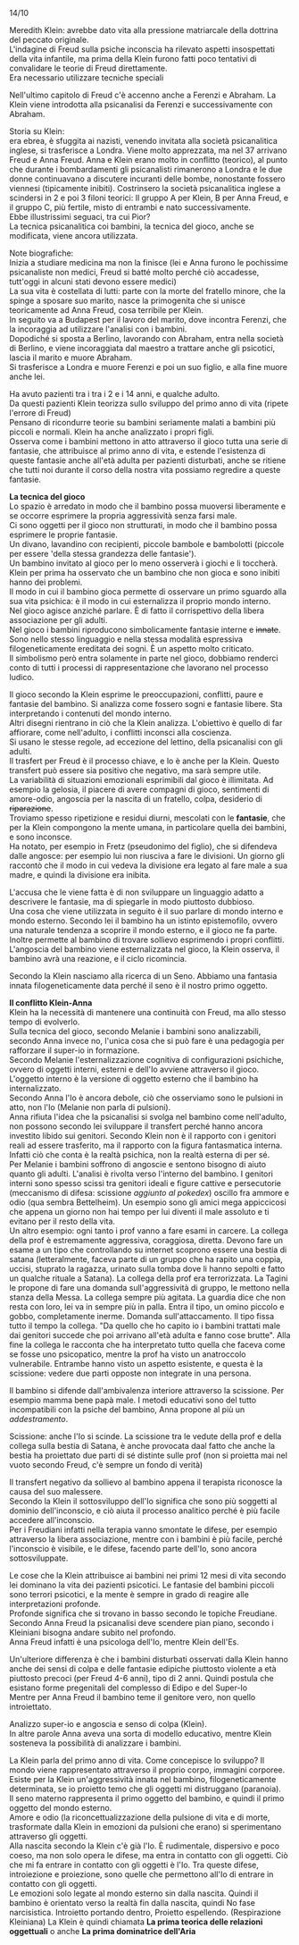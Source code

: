 14/10  

Meredith Klein: avrebbe dato vita alla pressione matriarcale della dottrina del peccato originale.  
L'indagine di Freud sulla psiche inconscia ha rilevato aspetti insospettati della vita infantile, ma prima della Klein furono fatti poco tentativi di convalidare le teorie di Freud direttamente.  
Era necessario utilizzare tecniche speciali  

Nell'ultimo capitolo di Freud c'è accenno anche a Ferenzi e Abraham. La Klein viene introdotta alla psicanalisi da Ferenzi e successivamente con Abraham.  

Storia su Klein:  
era ebrea, è sfuggita ai nazisti, venendo invitata alla società psicanalitica inglese, si trasferisce a Londra. Viene molto apprezzata, ma nel 37 arrivano Freud e Anna Freud. Anna e Klein erano molto in conflitto (teorico), al punto che durante i bombardamenti gli psicanalisti rimanerono a Londra e le due donne continuavano a discutere incuranti delle bombe, nonostante fossero viennesi (tipicamente inibiti). Costrinsero la società psicanalitica inglese a scindersi in 2 e poi 3 filoni teorici: Il gruppo A per Klein, B per Anna Freud, e il gruppo C, più fertile, misto di entrambi e nato successivamente.  
Ebbe illustrissimi seguaci, tra cui Pior?  
La tecnica psicanalitica coi bambini, la tecnica del gioco, anche se modificata, viene ancora utilizzata.  

Note biografiche:  
Inizia a studiare medicina ma non la finisce (lei e Anna furono le pochissime psicanaliste non medici, Freud si batté molto perché ciò accadesse, tutt'oggi in alcuni stati devono essere medici)  
La sua vita è costellata di lutti: parte con la morte del fratello minore, che la spinge a sposare suo marito, nasce la primogenita che si unisce teoricamente ad Anna Freud, cosa terribile per Klein.  
In seguito va a Budapest per il lavoro del marito, dove incontra Ferenzi, che la incoraggia ad utilizzare l'analisi con i bambini.  
Dopodiché si sposta a Berlino, lavorando con Abraham, entra nella società di Berlino, e viene incoraggiata dal maestro a trattare anche gli psicotici, lascia il marito e muore Abraham.  
Si trasferisce a Londra e muore Ferenzi e poi un suo figlio, e alla fine muore anche lei.  

Ha avuto pazienti tra i tra i 2 e i 14 anni, e qualche adulto.  
Da questi pazienti Klein teorizza sullo sviluppo del primo anno di vita (ripete l'errore di Freud)  
Pensano di ricondurre teorie su bambini seriamente malati a bambini più piccoli e normali. Klein ha anche analizzato i propri figli.  
Osserva come i bambini mettono in atto attraverso il gioco tutta una serie di fantasie, che attribuisce al primo anno di vita, e estende l'esistenza di queste fantasie anche all'età adulta per pazienti disturbati, anche se ritiene che tutti noi durante il corso della nostra vita possiamo regredire a queste fantasie.  

**La tecnica del gioco**  
Lo spazio è arredato in modo che il bambino possa muoversi liberamente e se occorre esprimere la propria aggressività senza farsi male.  
Ci sono oggetti per il gioco non strutturati, in modo che il bambino possa esprimere le proprie fantasie.  
Un divano, lavandino con recipienti, piccole bambole e bambolotti (piccole per essere 'della stessa grandezza delle fantasie').  
Un bambino invitato al gioco per lo meno osserverà i giochi e li toccherà.  
Klein per prima ha osservato che un bambino che non gioca e sono inibiti hanno dei problemi.  
Il modo in cui il bambino gioca permette di osservare un primo sguardo alla sua vita psichica: è il modo in cui esternalizza il proprio mondo interno.  
Nel gioco agisce anziché parlare. È di fatto il corrispettivo della libera associazione per gli adulti.  
Nel gioco i bambini riproducono simbolicamente fantasie interne e ~~innate~~.  
Sono nello stesso linguaggio e nella stessa modalità espressiva filogeneticamente ereditata dei sogni. È un aspetto molto criticato.  
Il simbolismo però entra solamente in parte nel gioco, dobbiamo renderci conto di tutti i processi di rappresentazione che lavorano nel processo ludico.  

Il gioco secondo la Klein esprime le preoccupazioni, conflitti, paure e fantasie del bambino. Si analizza come fossero sogni e fantasie libere. Sta interpretando i contenuti del mondo interno.  
Altri disegni rientrano in ciò che la Klein analizza. L'obiettivo è quello di far affiorare, come nell'adulto, i conflitti inconsci alla coscienza.  
Si usano le stesse regole, ad eccezione del lettino, della psicanalisi con gli adulti.  
Il trasfert per Freud è il processo chiave, e lo è anche per la Klein. Questo transfert può essere sia positivo che negativo, ma sarà sempre utile.    
La variabilità di situazioni emozionali esprimibili dal gioco è illimitata. Ad esempio la gelosia, il piacere di avere compagni di gioco, sentimenti di amore-odio, angoscia per la nascita di un fratello, colpa, desiderio di ~~riparazione~~.  
Troviamo spesso ripetizione e residui diurni, mescolati con le **fantasie**, che per la Klein compongono la mente umana, in particolare quella dei bambini, e sono inconsce.  
Ha notato, per esempio in Fretz (pseudonimo del figlio), che si difendeva dalle angosce: per esempio lui non riusciva a fare le divisioni. Un giorno gli raccontò che il modo in cui vedeva la divisione era legato al fare male a sua madre, e quindi la divisione era inibita.  

L'accusa che le viene fatta è di non sviluppare un linguaggio adatto a descrivere le fantasie, ma di spiegarle in modo piuttosto dubbioso.  
Una cosa che viene utilizzata in seguito è il suo parlare di mondo interno e mondo esterno. Secondo lei il bambino ha un istinto epistemofilo, ovvero una naturale tendenza a scoprire il mondo esterno, e il gioco ne fa parte. Inoltre permette al bambino di trovare sollievo esprimendo i propri conflitti.  
L'angoscia del bambino viene esternalizzata nel gioco, la Klein osserva, il bambino avrà una reazione, e il ciclo ricomincia.  

Secondo la Klein nasciamo alla ricerca di un Seno. Abbiamo una fantasia innata filogeneticamente data perché il seno è il nostro primo oggetto.  

**Il conflitto Klein-Anna**  
Klein ha la necessità di mantenere una continuità con Freud, ma allo stesso tempo di evolverlo.  
Sulla tecnica del gioco, secondo Melanie i bambini sono analizzabili, secondo Anna invece no, l'unica cosa che si può fare è una pedagogia per rafforzare il super-io in formazione.  
Secondo Melanie l'esternalizzazione cognitiva di configurazioni psichiche, ovvero di oggetti interni, esterni e dell'Io avviene attraverso il gioco. L'oggetto interno è la versione di oggetto esterno che il bambino ha internalizzato.  
Secondo Anna l'Io è ancora debole, ciò che osserviamo sono le pulsioni in atto, non l'Io (Melanie non parla di pulsioni).  
Anna rifiuta l'idea che la psicanalisi si svolga nel bambino come nell'adulto, non possono secondo lei sviluppare il transfert perché hanno ancora investito libido sui genitori. Secondo Klein non è il rapporto con i genitori reali ad essere trasferito, ma il rapporto con la figura fantasmatica interna. Infatti ciò che conta è la realtà psichica, non la realtà esterna di per sé.  
Per Melanie i bambini soffrono di angoscie e sentono bisogno di aiuto quanto gli adulti. L'analisi è rivolta verso l'interno del bambino. I genitori interni sono spesso scissi tra genitori ideali e figure cattive e persecutorie (meccanismo di difesa: scissione *aggiunto al pokedex*) oscillo fra ammore e odio (qua sembra Bettelheim). Un esempio sono gli amici mega appiccicosi che appena un giorno non hai tempo per lui diventi il male assoluto e ti evitano per il resto della vita.  
Un altro esempio: ogni tanto i prof vanno a fare esami in carcere. La collega della prof è estremamente aggressiva, coraggiosa, diretta. Devono fare un esame a un tipo che controllando su internet scoprono essere una bestia di satana (letteralmente, faceva parte di un gruppo che ha rapito una coppia, uccisi, stuprato la ragazza, urinato sulla tomba dove li hanno sepolti e fatto un qualche rituale a Satana). La collega della prof era terrorizzata. La 
Tagini le propone di fare una domanda sull'aggressività di gruppo, le mettono nella stanza della Messa. La collega sempre più agitata. La guardia dice che non resta con loro, lei va in sempre più in palla. Entra il tipo, un omino piccolo e gobbo, completamente inerme. Domanda sull'attaccamento. Il tipo fissa tutto il tempo la collega. "Da quello che ho capito io i bambini trattati male dai genitori succede che poi arrivano all'età adulta e fanno cose brutte". Alla fine la collega le racconta che ha interpretato tutto quella che faceva come se fosse uno psicopatico, mentre la prof ha visto un anatroccolo vulnerabile. Entrambe hanno visto un aspetto esistente, e questa è la scissione: vedere due parti opposte non integrate in una persona.  

Il bambino si difende dall'ambivalenza interiore attraverso la scissione. Per esempio mamma bene papà male. I metodi educativi sono del tutto incompatibili con la psiche del bambino, Anna propone al più un *addestramento*.  

Scissione: anche l'Io si scinde. La scissione tra le vedute della prof e della collega sulla bestia di Satana, è anche provocata daal fatto che anche la bestia ha proiettato due parti di sé distinte sulle prof (non si proietta mai nel vuoto secondo Freud, c'è sempre un fondo di verità)

Il transfert negativo da sollievo al bambino appena il terapista riconosce la causa del suo malessere.  
Secondo la Klein il sottosviluppo dell'Io significa che sono più soggetti al dominio dell'inconscio, e ciò aiuta il processo analitico perché è più facile accedere all'inconscio.  
Per i Freudiani infatti nella terapia vanno smontate le difese, per esempio attraverso la libera associazione, mentre con i bambini è più facile, perché l'inconscio è visibile, e le difese, facendo parte dell'Io, sono ancora sottosviluppate.  

Le cose che la Klein attribuisce ai bambini nei primi 12 mesi di vita secondo lei dominano la vita dei pazienti psicotici. Le fantasie del bambini piccoli sono terrori psicotici, e la mente è sempre in grado di reagire alle interpretazioni profonde.  
Profonde significa che si trovano in basso secondo le topiche Freudiane.  
Secondo Anna Freud la psicanalisi deve scendere pian piano, secondo i Kleiniani bisogna andare subito nel profondo.  
Anna Freud infatti è una psicologa dell'Io, mentre Klein dell'Es.  

Un'ulteriore differenza è che i bambini disturbati osservati dalla Klein hanno anche dei sensi di colpa e delle fantasie edipiche piuttosto violente a età piuttosto precoci (per Freud 4-6 anni), tipo di 2 anni. Quindi postula che esistano forme pregenitali del complesso di Edipo e del Super-Io  
Mentre per Anna Freud il bambino teme il genitore vero, non quello introiettato.  

Analizzo super-io e angoscia e senso di colpa (Klein).  
In altre parole Anna aveva una sorta di modello educativo, mentre Klein sosteneva la possibilità di analizzare i bambini.  

La Klein parla del primo anno di vita. Come concepisce lo sviluppo? Il mondo viene rappresentato attraverso il proprio corpo, immagini corporee. 
Esiste per la Klein un'aggressività innata nel bambino, filogeneticamente determinata, se io proietto temo che gli oggetti mi distruggano (paranoia).  
Il seno materno rappresenta il primo oggetto del bambino, e quindi il primo oggetto del mondo esterno.  
Amore e odio (la riconcettualizzazione della pulsione di vita e di morte, trasformate dalla Klein in emozioni da pulsioni che erano) si sperimentano attraverso gli oggetti.  
Alla nascita secondo la Klein c'è già l'Io. È rudimentale, dispersivo e poco coeso, ma non solo opera le difese, ma entra in contatto con gli oggetti. Ciò che mi fa entrare in contatto con gli oggetti è l'Io. Tra queste difese, introiezione e proiezione, sono quelle che permettono all'Io di entrare in contatto con gli oggetti.  
Le emozioni solo legate al mondo esterno sin dalla nascita. Quindi il bambino è orientato verso la realtà fin dalla nascita, quindi No fase narcisistica. Introietto portando dentro, Proietto espellendo. (Respirazione Kleiniana) 
La Klein è quindi chiamata **La prima teorica delle relazioni oggettuali** o anche **La prima dominatrice dell'Aria**


























